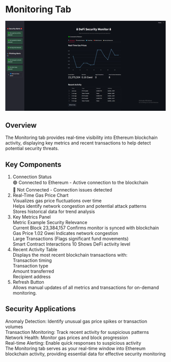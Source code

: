 # Monitoring Tab

![DeFi Security Monitor Dashboard](screenshots/dashboard.png)

## Overview
The Monitoring tab provides real-time visibility into Ethereum blockchain activity, displaying key metrics and recent transactions to help detect potential security threats.

## Key Components
1. Connection Status    
🟢 Connected to Ethereum - Active connection to the blockchain    
🔴 Not Connected - Connection issues detected    
3. Real-Time Gas Price Chart    
Visualizes gas price fluctuations over time    
Helps identify network congestion and potential attack patterns    
Stores historical data for trend analysis    
4. Key Metrics Panel    
Metric	Example	Security Relevance    
Current Block	23,384,157	Confirms monitor is synced with blockchain    
Gas Price	1.02 Gwei	Indicates network congestion    
Large Transactions (Flags significant fund movements)    
Smart Contract Interactions	10	Shows DeFi activity level    
5. Recent Activity Table    
Displays the most recent blockchain transactions with:    
Transaction timing     
Transaction type     
Amount transferred    
Recipient address    
6. Refresh Button    
Allows manual updates of all metrics and transactions for on-demand monitoring.    

## Security Applications
Anomaly Detection: Identify unusual gas price spikes or transaction volumes    
Transaction Monitoring: Track recent activity for suspicious patterns    
Network Health: Monitor gas prices and block progression    
Real-time Alerting: Enable quick responses to suspicious activity    
The Monitoring tab serves as your real-time window into Ethereum blockchain activity, providing essential data for effective security monitoring        
